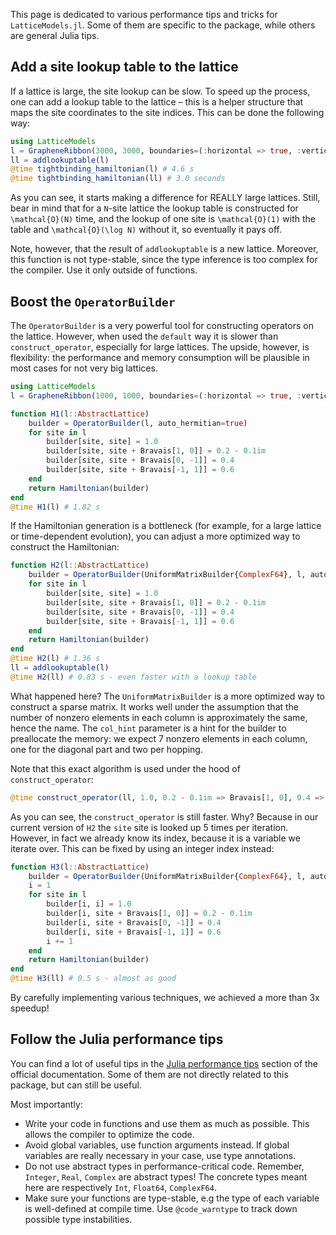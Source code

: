 This page is dedicated to various performance tips and tricks for `LatticeModels.jl`. Some of them are specific to the package, while others are general Julia tips.

## Add a site lookup table to the lattice

If a lattice is large, the site lookup can be slow. To speed up the process, one can add a lookup table to the lattice – this is a helper structure that maps the site coordinates to the site indices. This can be done the following way:

```julia
using LatticeModels
l = GrapheneRibbon(3000, 3000, boundaries=(:horizontal => true, :vertical => false))
ll = addlookuptable(l)
@time tightbinding_hamiltonian(l) # 4.6 s
@time tightbinding_hamiltonian(ll) # 3.0 seconds
```

As you can see, it starts making a difference for REALLY large lattices. Still, bear in mind that for a ``N``-site lattice the lookup table is constructed for ``\mathcal{O}(N)`` time, and the lookup of one site is ``\mathcal{O}(1)`` with the table and ``\mathcal{O}(\log N)`` without it, so eventually it pays off.

Note, however, that the result of `addlookuptable` is a new lattice. Moreover, this function is not type-stable, since the type inference is too complex for the compiler. Use it only outside of functions.

## Boost the `OperatorBuilder`

The `OperatorBuilder` is a very powerful tool for constructing operators on the lattice. However, when used the `default` way it is slower than `construct_operator`, especially for large lattices. The upside, however, is flexibility: the performance and memory consumption will be plausible in most cases for not very big lattices.

```julia
using LatticeModels
l = GrapheneRibbon(1000, 1000, boundaries=(:horizontal => true, :vertical => false))

function H1(l::AbstractLattice)
    builder = OperatorBuilder(l, auto_hermitian=true)
    for site in l
        builder[site, site] = 1.0
        builder[site, site + Bravais[1, 0]] = 0.2 - 0.1im
        builder[site, site + Bravais[0, -1]] = 0.4
        builder[site, site + Bravais[-1, 1]] = 0.6
    end
    return Hamiltonian(builder)
end
@time H1(l) # 1.82 s
```

If the Hamiltonian generation is a bottleneck (for example, for a large lattice or time-dependent evolution), you can adjust a more optimized way to construct the Hamiltonian:

```julia
function H2(l::AbstractLattice)
    builder = OperatorBuilder(UniformMatrixBuilder{ComplexF64}, l, auto_hermitian=true, col_hint=7)
    for site in l
        builder[site, site] = 1.0
        builder[site, site + Bravais[1, 0]] = 0.2 - 0.1im
        builder[site, site + Bravais[0, -1]] = 0.4
        builder[site, site + Bravais[-1, 1]] = 0.6
    end
    return Hamiltonian(builder)
end
@time H2(l) # 1.36 s
ll = addlookuptable(l) 
@time H2(ll) # 0.83 s - even faster with a lookup table
```

What happened here? The `UniformMatrixBuilder` is a more optimized way to construct a sparse matrix. It works well under the assumption that the number of nonzero elements in each column is approximately the same, hence the name. The `col_hint` parameter is a hint for the builder to preallocate the memory: we expect 7 nonzero elements in each column, one for the diagonal part and two per hopping.

Note that this exact algorithm is used under the hood of `construct_operator`:

```julia
@time construct_operator(ll, 1.0, 0.2 - 0.1im => Bravais[1, 0], 0.4 => Bravais[0, -1], 0.6 => Bravais[-1, 1]) # 0.43 s
```

As you can see, the `construct_operator` is still faster. Why? Because in our current version of `H2` the `site` site is looked up 5 times per iteration. However, in fact we already know its index, because it is a variable we iterate over. This can be fixed by using an integer index instead:

```julia
function H3(l::AbstractLattice)
    builder = OperatorBuilder(UniformMatrixBuilder{ComplexF64}, l, auto_hermitian=true, col_hint=7)
    i = 1
    for site in l
        builder[i, i] = 1.0
        builder[i, site + Bravais[1, 0]] = 0.2 - 0.1im
        builder[i, site + Bravais[0, -1]] = 0.4
        builder[i, site + Bravais[-1, 1]] = 0.6
        i += 1
    end
    return Hamiltonian(builder)
end
@time H3(ll) # 0.5 s - almost as good
```

By carefully implementing various techniques, we achieved a more than 3x speedup!

## Follow the Julia performance tips

You can find a lot of useful tips in the [Julia performance tips](https://docs.julialang.org/en/v1/manual/performance-tips/) section of the official documentation. Some of them are not directly related to this package, but can still be useful.

Most importantly:
- Write your code in functions and use them as much as possible. This allows the compiler to optimize the code.
- Avoid global variables, use function arguments instead. If global variables are really necessary in your case, use type annotations.
- Do not use abstract types in performance-critical code. Remember, `Integer`, `Real`, `Complex` are abstract types! 
  The concrete types meant here are respectively `Int`, `Float64`, `ComplexF64`.
- Make sure your functions are type-stable, e.g the type of each variable is well-defined at compile time. 
  Use `@code_warntype` to track down possible type instabilities.